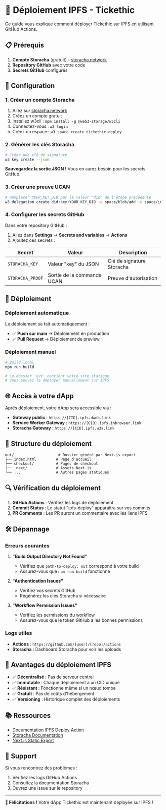 # 🚀 Déploiement IPFS - Tickethic

Ce guide vous explique comment déployer Tickethic sur IPFS en utilisant GitHub Actions.

## 📋 Prérequis

1. **Compte Storacha** (gratuit) - [storacha.network](https://storacha.network)
2. **Repository GitHub** avec votre code
3. **Secrets GitHub** configurés

## 🔧 Configuration

### 1. Créer un compte Storacha

1. Allez sur [storacha.network](https://storacha.network)
2. Créez un compte gratuit
3. Installez w3cli : `npm install -g @web3-storage/w3cli`
4. Connectez-vous : `w3 login`
5. Créez un espace : `w3 space create tickethic-deploy`

### 2. Générer les clés Storacha

```bash
# Créer une clé de signature
w3 key create --json
```

**Sauvegardez la sortie JSON !** Vous en aurez besoin pour les secrets GitHub.

### 3. Créer une preuve UCAN

```bash
# Remplacer YOUR_KEY_DID par la valeur "did" de l'étape précédente
w3 delegation create did:key:YOUR_KEY_DID -c space/blob/add -c space/index/add -c filecoin/offer -c upload/add --base64
```

### 4. Configurer les secrets GitHub

Dans votre repository GitHub :
1. Allez dans **Settings** → **Secrets and variables** → **Actions**
2. Ajoutez ces secrets :

| Secret | Valeur | Description |
|--------|--------|-------------|
| `STORACHA_KEY` | Valeur "key" du JSON | Clé de signature Storacha |
| `STORACHA_PROOF` | Sortie de la commande UCAN | Preuve d'autorisation |

## 🚀 Déploiement

### Déploiement automatique

Le déploiement se fait automatiquement :
- ✅ **Push sur main** → Déploiement en production
- ✅ **Pull Request** → Déploiement de preview

### Déploiement manuel

```bash
# Build local
npm run build

# Le dossier 'out' contient votre site statique
# Vous pouvez le déployer manuellement sur IPFS
```

## 🌐 Accès à votre dApp

Après déploiement, votre dApp sera accessible via :

- **Gateway public** : `https://[CID].ipfs.dweb.link`
- **Service Worker Gateway** : `https://[CID].ipfs.inbrowser.link`
- **Storacha Gateway** : `https://[CID].ipfs.w3s.link`

## 📁 Structure du déploiement

```
out/                    # Dossier généré par Next.js export
├── index.html         # Page d'accueil
├── checkout/          # Pages de checkout
├── _next/             # Assets Next.js
└── ...                # Autres pages statiques
```

## 🔍 Vérification du déploiement

1. **GitHub Actions** : Vérifiez les logs de déploiement
2. **Commit Status** : Le statut "ipfs-deploy" apparaîtra sur vos commits
3. **PR Comments** : Les PR auront un commentaire avec les liens IPFS

## 🛠️ Dépannage

### Erreurs courantes

1. **"Build Output Directory Not Found"**
   - Vérifiez que `path-to-deploy: out` correspond à votre build
   - Assurez-vous que `npm run build` fonctionne

2. **"Authentication Issues"**
   - Vérifiez vos secrets GitHub
   - Régénérez les clés Storacha si nécessaire

3. **"Workflow Permission Issues"**
   - Vérifiez les permissions du workflow
   - Assurez-vous que le token GitHub a les bonnes permissions

### Logs utiles

- **Actions** : `https://github.com/[user]/[repo]/actions`
- **Storacha** : Dashboard Storacha pour voir les uploads

## 🎯 Avantages du déploiement IPFS

- ✅ **Décentralisé** : Pas de serveur central
- ✅ **Immutable** : Chaque déploiement a un CID unique
- ✅ **Résistant** : Fonctionne même si un nœud tombe
- ✅ **Gratuit** : Pas de coûts d'hébergement
- ✅ **Versioning** : Historique complet des déploiements

## 📚 Ressources

- [Documentation IPFS Deploy Action](https://docs.ipfs.tech/how-to/websites-on-ipfs/deploy-github-action/)
- [Storacha Documentation](https://docs.storacha.network/)
- [Next.js Static Export](https://nextjs.org/docs/app/building-your-application/deploying/static-exports)

## 🤝 Support

Si vous rencontrez des problèmes :
1. Vérifiez les logs GitHub Actions
2. Consultez la documentation Storacha
3. Ouvrez une issue sur le repository

---

**🎉 Félicitations !** Votre dApp Tickethic est maintenant déployée sur IPFS !
